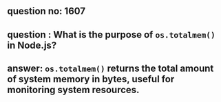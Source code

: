 
      
## question no: 1607

## question : What is the purpose of `os.totalmem()` in Node.js?

## answer: `os.totalmem()` returns the total amount of system memory in bytes, useful for monitoring system resources.
      